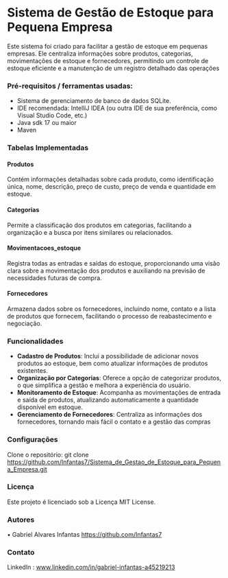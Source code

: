 # Sistema de Gestão de Estoque para Pequena Empresa
Este sistema foi criado para facilitar a gestão de estoque em pequenas empresas. Ele centraliza informações sobre produtos, categorias, movimentações de estoque e fornecedores, permitindo um controle de estoque eficiente e a manutenção de um registro detalhado das operações


### Pré-requisitos / ferramentas usadas:

-  Sistema de gerenciamento de banco de dados SQLite.
-  IDE recomendada: IntelliJ IDEA (ou outra IDE de sua preferência, como Visual
Studio Code, etc.)
- Java sdk 17 ou maior 
- Maven

  
### Tabelas Implementadas

#### Produtos

Contém informações detalhadas sobre cada produto, como identificação única,
nome, descrição, preço de custo, preço de venda e quantidade em estoque.

#### Categorias

Permite a classificação dos produtos em categorias, facilitando a organização e a
busca por itens similares ou relacionados.

#### Movimentacoes_estoque

Registra todas as entradas e saídas do estoque, proporcionando uma visão clara
sobre a movimentação dos produtos e auxiliando na previsão de necessidades
futuras de compra.

#### Fornecedores

Armazena dados sobre os fornecedores, incluindo nome, contato e a lista de produtos
que fornecem, facilitando o processo de reabastecimento e negociação.

### Funcionalidades

-  **Cadastro de Produtos**: Inclui a possibilidade de adicionar novos produtos ao
estoque, bem como atualizar informações de produtos existentes.
-  **Organização por Categorias**: Oferece a opção de categorizar produtos, o que
simplifica a gestão e melhora a experiência do usuário.
-  **Monitoramento de Estoque**: Acompanha as movimentações de entrada e
saída de produtos, atualizando automaticamente a quantidade disponível em
estoque.
-  **Gerenciamento de Fornecedores**: Centraliza as informações dos
fornecedores, tornando mais fácil o contato e a gestão das compras




### Configurações

Clone o repositório:
git clone https://github.com/Infantas7/Sistema_de_Gestao_de_Estoque_para_Pequena_Empresa.git


### Licença

Este projeto é licenciado sob a Licença MIT License.

### Autores
• Gabriel Alvares Infantas  https://github.com/Infantas7

### Contato

LinkedIn : www.linkedin.com/in/gabriel-infantas-a45219213

